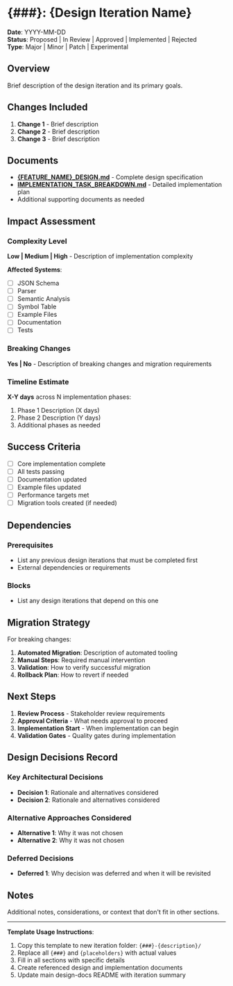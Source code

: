 # {###}: {Design Iteration Name}

**Date**: YYYY-MM-DD  
**Status**: Proposed | In Review | Approved | Implemented | Rejected  
**Type**: Major | Minor | Patch | Experimental  

## Overview

Brief description of the design iteration and its primary goals.

## Changes Included

1. **Change 1** - Brief description
2. **Change 2** - Brief description
3. **Change 3** - Brief description

## Documents

- **[{FEATURE_NAME}_DESIGN.md](./{FEATURE_NAME}_DESIGN.md)** - Complete design specification
- **[IMPLEMENTATION_TASK_BREAKDOWN.md](./IMPLEMENTATION_TASK_BREAKDOWN.md)** - Detailed implementation plan
- Additional supporting documents as needed

## Impact Assessment

### Complexity Level
**Low | Medium | High** - Description of implementation complexity

**Affected Systems**:
- [ ] JSON Schema
- [ ] Parser
- [ ] Semantic Analysis
- [ ] Symbol Table
- [ ] Example Files
- [ ] Documentation
- [ ] Tests

### Breaking Changes
**Yes | No** - Description of breaking changes and migration requirements

### Timeline Estimate
**X-Y days** across N implementation phases:
1. Phase 1 Description (X days)
2. Phase 2 Description (Y days)
3. Additional phases as needed

## Success Criteria

- [ ] Core implementation complete
- [ ] All tests passing
- [ ] Documentation updated
- [ ] Example files updated
- [ ] Performance targets met
- [ ] Migration tools created (if needed)

## Dependencies

### Prerequisites
- List any previous design iterations that must be completed first
- External dependencies or requirements

### Blocks
- List any design iterations that depend on this one

## Migration Strategy

For breaking changes:
1. **Automated Migration**: Description of automated tooling
2. **Manual Steps**: Required manual intervention
3. **Validation**: How to verify successful migration
4. **Rollback Plan**: How to revert if needed

## Next Steps

1. **Review Process** - Stakeholder review requirements
2. **Approval Criteria** - What needs approval to proceed
3. **Implementation Start** - When implementation can begin
4. **Validation Gates** - Quality gates during implementation

## Design Decisions Record

### Key Architectural Decisions
- **Decision 1**: Rationale and alternatives considered
- **Decision 2**: Rationale and alternatives considered

### Alternative Approaches Considered
- **Alternative 1**: Why it was not chosen
- **Alternative 2**: Why it was not chosen

### Deferred Decisions
- **Deferred 1**: Why decision was deferred and when it will be revisited

## Notes

Additional notes, considerations, or context that don't fit in other sections.

---

**Template Usage Instructions**:
1. Copy this template to new iteration folder: `{###}-{description}/`
2. Replace all `{###}` and `{placeholders}` with actual values
3. Fill in all sections with specific details
4. Create referenced design and implementation documents
5. Update main design-docs README with iteration summary